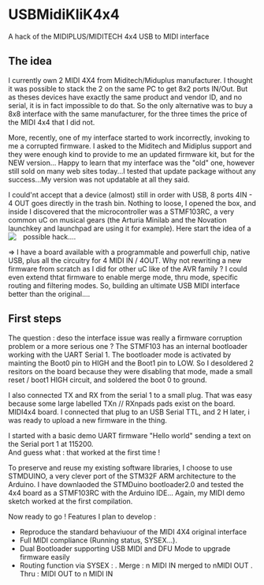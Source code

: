 # USBMidiKliK4x4
A hack of the MIDIPLUS/MIDITECH 4x4 USB to MIDI interface

## The idea
I currently own 2 MIDI 4X4 from Miditech/Miduplus manufacturer. 
I thought it was possible to stack the 2 on the same PC to get 8x2 ports IN/Out.
But as theses devices have exactly the same product and vendor ID, and no serial, it is in fact impossible to do that.
So the only alternative was to buy a 8x8 interface with the same manufacturer, for the three times the price of the MIDI 4x4 that I did not.

More, recently, one of my interface started to work incorrectly, invoking to me a corrupted firmware. 
I asked to the Miditech and Midiplus support and they were enough kind to provide to me an updated firmware kit, but for the NEW version...
Happy to learn that my interface was the "old" one, however still sold on many web sites today...I tested that update package 
without any success...My version was not updatable at all they said.

I could'nt accept that a device (almost) still in order with USB,  8 ports 4IN - 4 OUT goes directly in the trash bin. 
Nothing to loose, I opened the box, and inside I discovered that the microcontroller was a STMF103RC, a very common uC on musical gears 
(the Arturia Minilab and the Novation launchkey and launchpad are using it for example). 
Here start the idea of a possible hack....
<a href="https://medias.audiofanzine.com/images/normal/miditech-midiface-4x4-1642123.jpg" imageanchor="1" style="clear: left; float: left; margin-bottom: 1em; margin-right: 1em;"><img border="0" src="https://medias.audiofanzine.com/images/normal/miditech-midiface-4x4-1642123.jpg"  /></a>

=> I have a board available with a programmable and powerfull chip,  native USB, plus all the circuitry for 4 MIDI IN / 4OUT. 
Why not rewriting a new firmware from scratch as I did for other uC like of the AVR family ?
I could even extend thtat firmware to enable merge mode, thru mode, specific routing and filtering modes. 
So, building an ultimate USB MIDI interface better than the original....

## First steps

The question : deso the interface issue was really a firmware corruption problem or a more serious one ?
The STMF103 has an internal bootloader working with the UART Serial 1. The bootloader mode is activated by mainting 
the Boot0 pin to HIGH and the Boot1 pin to LOW.  So I desoldered 2 resitors on the board because they were disabling that mode, 
made a small reset / boot1 HIGH circuit, and soldered the boot 0 to ground.  

I also connected TX and RX from the serial 1 to a small plug. That was easy because some large labelled TXn // RXnpads pads exist on the board.
MIDI4x4 board.  I connected that plug to an USB Serial TTL, and 2 H later, i was ready to upload a new firmware in the thing.

I started with a basic demo UART firmware "Hello world" sending a text on the Serial port 1 at 115200.  
And guess what : that worked at the first time  !

To preserve and reuse my existing software libraries, I choose to use STMDUINO, a very clever port of the STM32F 
ARM architecture to the Arduino.  I  have downlaoded the STMDuino bootloader2.0 and tested the 4x4 board as a STMF103RC with 
the Arduino IDE... Again, my MIDI demo sketch worked at the first compilation.

Now ready to go ! 
Features I plan to develop :

- Reproduce the standard behaviuour of the MIDI 4X4 original interface
- Full MIDI compliance (Running status, SYSEX...).
- Dual Bootloader supporting USB MIDI and DFU Mode to upgrade firmware easily
- Routing function via SYSEX :
. Merge : n MIDI IN merged to nMIDI OUT
. Thru  : MIDI OUT to n MIDI IN








